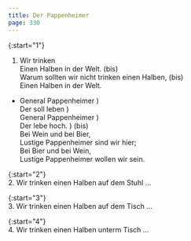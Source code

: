 ```yaml
---
title: Der Pappenheimer
page: 330
---  
```


{:start="1"}  
1.  Wir trinken  
Einen Halben in der Welt. (bis)  
Warum sollten wir nicht trinken einen Halben, (bis)  
Einen Halben in der Welt.  

- General Pappenheimer )  
Der soll leben )  
General Pappenheimer )  
Der lebe hoch. ) (bis)  
Bei Wein und bei Bier,  
Lustige Pappenheimer sind wir hier;  
Bei Bier und bei Wein,  
Lustige Pappenheimer wollen wir sein.  

{:start="2"}  
2. Wir trinken einen Halben auf dem Stuhl ...  

{:start="3"}  
3. Wir trinken einen Halben auf dem Tisch ...  

{:start="4"}  
4. Wir trinken einen Halben unterm Tisch ...  